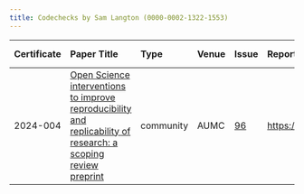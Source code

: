 ```yaml
---
title: Codechecks by Sam Langton (0000-0002-1322-1553)
---
```



|Certificate |Paper Title                                                                                                     |Type      |Venue |Issue |Report                                  |Check date |
|:-------|:---------------------------------------------|:------------------|:------------------|:---|:--------------------------|:------------------|
|2024-004    |[Open Science interventions to improve reproducibility and replicability of research: a scoping review preprint ](https://doi.org/10.31222/osf.io/a8rmu)|community |AUMC  |[96](https://github.com/codecheckers/register/issues/96)|https://doi.org/10.5281/zenodo.13364677 |2024-08-01 |

